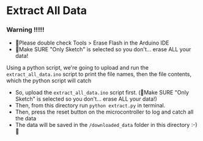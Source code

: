 # Extract All Data

### Warning !!!!!
- 🚨Please double check Tools > Erase Flash in the Arduino IDE
- 🚨Make SURE "Only Sketch" is selected so you don't... erase ALL your data!

Using a python script, we're going to upload and run the `extract_all_data.ino` script to print the file names, then the file contents, which the python script will catch
- So, upload the `extract_all_data.ino` script first. (🚨Make SURE "Only Sketch" is selected so you don't... erase ALL your data!)
- Then, from this directory run `python extract.py` in terminal.
- Then, press the reset button on the microcontroller to log and catch all the data
- The data will be saved in the `/downloaded_data` folder in this directory :-) 🍻

